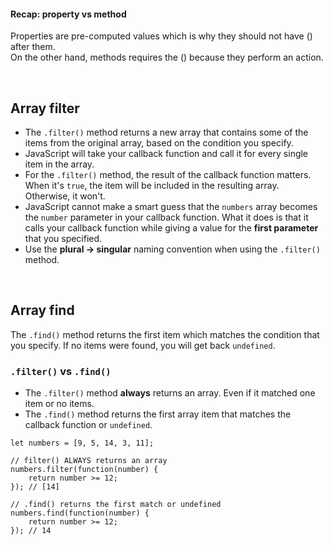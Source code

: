 #### Recap: property vs method
Properties are pre-computed values which is why they should not have () after them.   
On the other hand, methods requires the () because they perform an action.    

<br/>

## Array filter
- The ```.filter()``` method returns a new array that contains some of the items from the original array, based on the condition you specify.
- JavaScript will take your callback function and call it for every single item in the array.
- For the ```.filter()``` method, the result of the callback function matters. When it's ```true```, the item will be included in the resulting array. Otherwise, it won't.
- JavaScript cannot make a smart guess that the ```numbers``` array becomes the ```number``` parameter in your callback function. What it does is that it calls your callback function while giving a value for the **first parameter** that you specified.
- Use the **plural -> singular** naming convention when using the ```.filter()``` method.

<br/>

## Array find
The ```.find()``` method returns the first item which matches the condition that you specify. If no items were found, you will get back ```undefined```.

### ```.filter()``` vs ```.find()```
- The ```.filter()``` method **always** returns an array. Even if it matched one item or no items.
- The ```.find()``` method returns the first array item that matches the callback function or ```undefined```.
```
let numbers = [9, 5, 14, 3, 11];

// filter() ALWAYS returns an array
numbers.filter(function(number) {
    return number >= 12;
}); // [14]

// .find() returns the first match or undefined
numbers.find(function(number) {
    return number >= 12;
}); // 14
```
